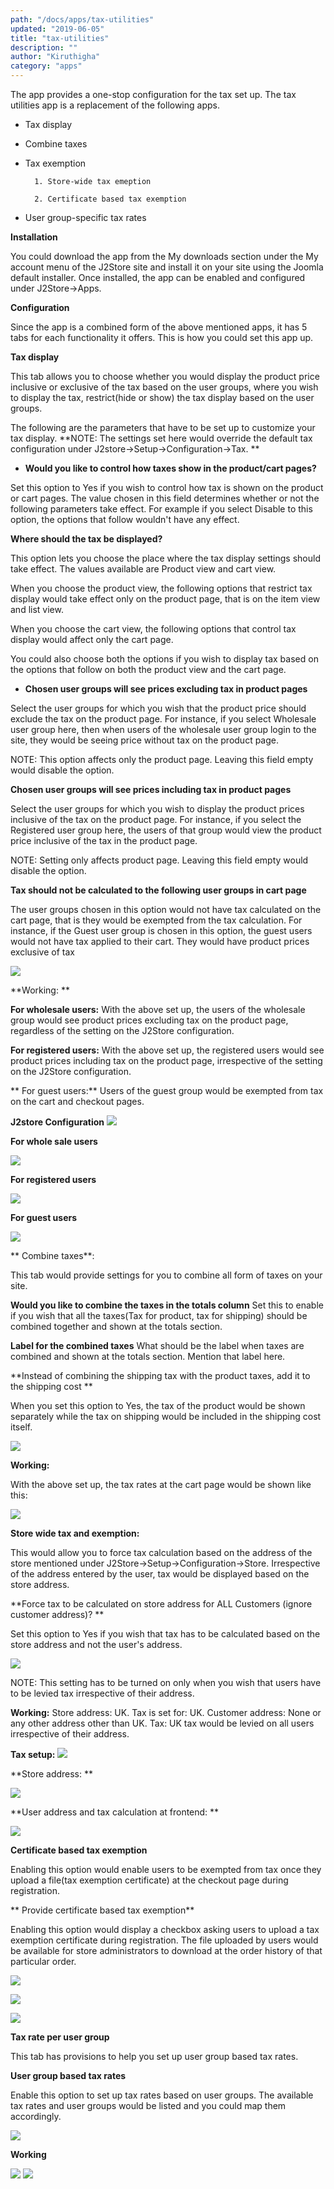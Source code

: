 ```yaml
---
path: "/docs/apps/tax-utilities"
updated: "2019-06-05"
title: "tax-utilities"
description: ""
author: "Kiruthigha"
category: "apps"
---
```


The app provides a one-stop configuration for the tax set up.
The tax utilities app is a replacement of the following apps.

* Tax display
* Combine taxes
* Tax exemption

        1. Store-wide tax emeption

        2. Certificate based tax exemption 

* User group-specific tax rates 

**Installation**

You could download the app from the My downloads section under the My account menu of the J2Store site and install it on your site using the Joomla default installer.
Once installed, the app can be enabled and configured under J2Store->Apps.

**Configuration**

Since the app is a combined form of the above mentioned apps, it has 5 tabs for each functionality it offers.
This is how you could set this app up.

**Tax display**

This tab allows you to choose whether you would display the product price inclusive or exclusive of the tax based on the user groups, where you wish to display the tax, restrict(hide or show) the tax display based on the user groups.

The following are the parameters that have to be set up to customize your tax display.
**NOTE: The settings set here would override the default tax configuration under J2store->Setup->Configuration->Tax. **

* **Would you like to control how taxes show in the product/cart pages?**

Set this option to Yes if you wish to control how tax is shown on the product or cart pages. The value chosen in this  field determines whether or not the following parameters take effect.
For example if you select Disable to this option, the options that follow wouldn't have any effect.

**Where should the tax be displayed?**

This option lets you choose the place where the tax display settings should take effect. The values available are Product view and cart view.

When you choose the product view, the following options that restrict tax display would take effect only on the product page, that is on the item view and list view.

When you choose the cart view, the following options that control tax display would affect only the cart page.

You could also choose both the options if you wish to display tax based on the options that follow on both the product view and the cart page.

* **Chosen user groups will see prices excluding tax in product pages**

Select the user groups for which you wish that the product price should exclude the tax on the product page.
For instance, if you select  Wholesale user group here, then when users of the wholesale user group login to the site, they would be seeing price without tax on the product page.

NOTE: This option affects only the product page. Leaving this field empty would disable the option. 

**Chosen user groups will see prices including tax in product pages**

Select the user groups for which you wish to display the product prices inclusive of the tax on the product page.
For instance, if you select the Registered user group here, the users of that group would view the product price inclusive of the tax in the product page.

NOTE: Setting only affects product page. Leaving this field empty would disable the option.

**Tax should not be calculated to the following user groups in cart page**

The user groups chosen in this option would not have tax calculated on the cart page, that is they would be exempted from the tax calculation.
For instance, if the Guest user group is chosen in this option, the guest users would not have tax applied to their cart. 
They would have product prices exclusive of tax

![](../../images/apps/tax-utilities/taxpage.png)

**Working: **

**For wholesale users:** With the above set up, the users of the wholesale group would see product prices excluding tax on the product page, regardless of the setting on the J2Store configuration.

**For registered users:** With the above set up, the registered users would see product prices including tax on the product page, irrespective of the setting on the J2Store configuration.

** For guest users:** Users of the guest group would be exempted from tax on the cart and checkout pages.

**J2store Configuration**
![](../../images/apps/tax-utilities/j2storeconfiguration.png)

**For whole sale users**

![](../../images/apps/tax-utilities/wholesaleusers.png)
	
**For registered users**

![](../../images/apps/tax-utilities/registeredusers.png)

**For guest users**

![](../../images/apps/tax-utilities/Guestusers.png)

** Combine taxes**:

This tab would provide settings for you to combine all form of taxes on your site.

**Would you like to combine the taxes in the totals column**
Set this to enable if you wish that all the taxes(Tax for product, tax for shipping) should be combined together and shown at the totals section.

**Label for the combined taxes**
What should be the label when taxes are combined and shown at the totals section. Mention that label here.

**Instead of combining the shipping tax with the product taxes, add it to the shipping cost **

When you set this option to Yes, the tax of the product would be shown separately while the tax on shipping would be included in the shipping cost itself.

![](../../images/apps/tax-utilities/taxutilities.png)


**Working:**

With the above set up, the tax rates at the cart page would be shown like this:

![](../../images/apps/tax-utilities/working.png)



**Store wide tax and exemption:**

This would allow you to force tax calculation based on the address of the store mentioned under J2Store->Setup->Configuration->Store.
Irrespective of the address entered by the user, tax would be displayed based on the store address.

**Force tax to be calculated on store address for ALL Customers (ignore customer address)? **

Set this option to Yes if you wish that tax has to be calculated based on the store address and not the user's address.

![](../../images/apps/tax-utilities/App-tax-utilities.png)


NOTE: This setting has to be turned on only when you wish that users have to be levied tax irrespective of their address.

**Working:**
Store address: UK.
Tax is set for: UK.
Customer address: None or any other address other than UK.
Tax: UK tax would be levied on all users irrespective of their address.



**Tax setup:**
![](../../images/apps/tax-utilities/taxsetup.png)

**Store address: **

![](../../images/apps/tax-utilities/storeaddress.png)



**User address and tax calculation at frontend: **

![](../../images/apps/tax-utilities/useraddressandtaxcalculation.png)

**Certificate based tax exemption**

 Enabling this option would enable users to be exempted from tax once they upload a file(tax exemption certificate) at the checkout page during registration.

** Provide certificate based tax exemption**

Enabling this option would display a checkbox asking users to upload a tax exemption certificate during registration.
The file uploaded by users would be available for store administrators to download at the order history of that particular order. 


![](../../images/apps/tax-utilities/certifictaebasedtax.png)



![](../../images/apps/tax-utilities/certicatebasedtax2.png)

![](../../images/apps/tax-utilities/invoice.png)

**Tax rate per user group**

 This tab has provisions to help you set up user group based tax rates.

**User group based tax rates**

Enable this option to set up tax rates based on user groups.
The available tax rates and user groups would be listed  and you could map them accordingly.

![](../../images/apps/tax-utilities/usergroupbasedtax.png)

**Working**

![](../../images/apps/tax-utilities/usergroupbasedtaxworking.png)
![](../../images/apps/tax-utilities/usergroupbasedtax2.png)
